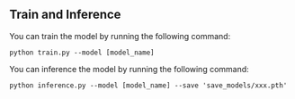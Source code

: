## Train and Inference
You can train the model by running the following command:
```shell
python train.py --model [model_name]
```
You can inference the model by running the following command:
```shell
python inference.py --model [model_name] --save 'save_models/xxx.pth'
```